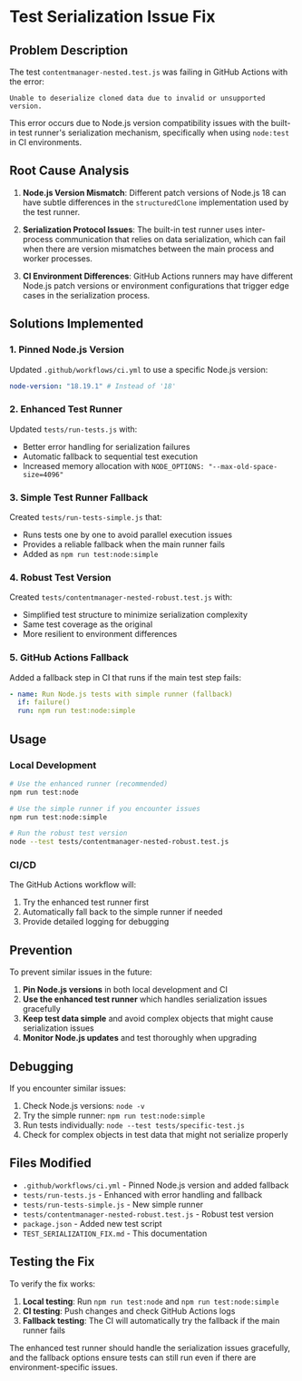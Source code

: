# Test Serialization Issue Fix

## Problem Description

The test `contentmanager-nested.test.js` was failing in GitHub Actions with the error:

```
Unable to deserialize cloned data due to invalid or unsupported version.
```

This error occurs due to Node.js version compatibility issues with the built-in test runner's serialization mechanism, specifically when using `node:test` in CI environments.

## Root Cause Analysis

1. **Node.js Version Mismatch**: Different patch versions of Node.js 18 can have subtle differences in the `structuredClone` implementation used by the test runner.

2. **Serialization Protocol Issues**: The built-in test runner uses inter-process communication that relies on data serialization, which can fail when there are version mismatches between the main process and worker processes.

3. **CI Environment Differences**: GitHub Actions runners may have different Node.js patch versions or environment configurations that trigger edge cases in the serialization process.

## Solutions Implemented

### 1. Pinned Node.js Version

Updated `.github/workflows/ci.yml` to use a specific Node.js version:

```yaml
node-version: "18.19.1" # Instead of '18'
```

### 2. Enhanced Test Runner

Updated `tests/run-tests.js` with:

- Better error handling for serialization failures
- Automatic fallback to sequential test execution
- Increased memory allocation with `NODE_OPTIONS: "--max-old-space-size=4096"`

### 3. Simple Test Runner Fallback

Created `tests/run-tests-simple.js` that:

- Runs tests one by one to avoid parallel execution issues
- Provides a reliable fallback when the main runner fails
- Added as `npm run test:node:simple`

### 4. Robust Test Version

Created `tests/contentmanager-nested-robust.test.js` with:

- Simplified test structure to minimize serialization complexity
- Same test coverage as the original
- More resilient to environment differences

### 5. GitHub Actions Fallback

Added a fallback step in CI that runs if the main test step fails:

```yaml
- name: Run Node.js tests with simple runner (fallback)
  if: failure()
  run: npm run test:node:simple
```

## Usage

### Local Development

```bash
# Use the enhanced runner (recommended)
npm run test:node

# Use the simple runner if you encounter issues
npm run test:node:simple

# Run the robust test version
node --test tests/contentmanager-nested-robust.test.js
```

### CI/CD

The GitHub Actions workflow will:

1. Try the enhanced test runner first
2. Automatically fall back to the simple runner if needed
3. Provide detailed logging for debugging

## Prevention

To prevent similar issues in the future:

1. **Pin Node.js versions** in both local development and CI
2. **Use the enhanced test runner** which handles serialization issues gracefully
3. **Keep test data simple** and avoid complex objects that might cause serialization issues
4. **Monitor Node.js updates** and test thoroughly when upgrading

## Debugging

If you encounter similar issues:

1. Check Node.js versions: `node -v`
2. Try the simple runner: `npm run test:node:simple`
3. Run tests individually: `node --test tests/specific-test.js`
4. Check for complex objects in test data that might not serialize properly

## Files Modified

- `.github/workflows/ci.yml` - Pinned Node.js version and added fallback
- `tests/run-tests.js` - Enhanced with error handling and fallback
- `tests/run-tests-simple.js` - New simple runner
- `tests/contentmanager-nested-robust.test.js` - Robust test version
- `package.json` - Added new test script
- `TEST_SERIALIZATION_FIX.md` - This documentation

## Testing the Fix

To verify the fix works:

1. **Local testing**: Run `npm run test:node` and `npm run test:node:simple`
2. **CI testing**: Push changes and check GitHub Actions logs
3. **Fallback testing**: The CI will automatically try the fallback if the main runner fails

The enhanced test runner should handle the serialization issues gracefully, and the fallback options ensure tests can still run even if there are environment-specific issues.
